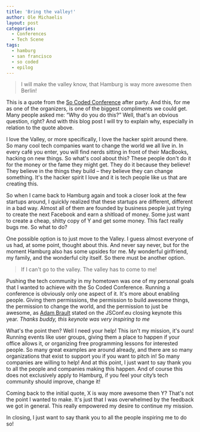 ```yaml
---
title: 'Bring the valley!'
author: Ole Michaelis
layout: post
categories:
  - Conferences
  - Tech Scene
tags:
  - hamburg
  - san francisco
  - so coded
  - epilog
---
```


> I will make the valley know, that Hamburg is way more awesome then Berlin!

This is a quote from the [So Coded Conference](http://socoded.com/)  after party. And this, for me as one of the organizers, is one of the biggest compliments we could get. Many people asked me: “Why do you do this?”  Well, that's an obvious question, right? And with this blog post I will try to explain why, especially in relation to the quote above.

I love the Valley, or more specifically, I love the hacker spirit around there. So many cool tech companies want to change the world we all live in. In every café you enter, you will find nerds sitting in front of their MacBooks, hacking on new things. So what's cool about this? These people don't do it for the money or the fame they might get. They do it because they believe! They believe in the things they build – they believe they can change something. It's the hacker spirit I love and it is tech people like us that are creating this. 

So when I came back to Hamburg again and took a closer look at the few startups around, I quickly realized that these startups are different, different in a bad way. Almost all of them are founded by business people just trying to create the next Facebook and earn a shitload of money. Some just want to create a cheap, shitty copy of Y and get some money. This fact really bugs me. So what to do?

One possible option is to just move to the Valley. I guess almost everyone of us had, at some point, thought about this. And never say never, but for the moment Hamburg also has some upsides for me. My wonderful girlfriend, my family, and the wonderful city itself. So there must be another option.

> If I can't go to the valley. The valley has to come to me!

Pushing the tech community in my hometown was one of my personal goals that I wanted to achieve with the So Coded Conference. Running a conference is obviously only one aspect of it. It's more about enabling people. Giving them permissions, the permission to build awesome things, the permission to change the world, and the permission to just be awesome, as [Adam Brault](https://twitter.com/adambrault)  stated on the JSConf.eu closing keynote this year. *Thanks buddy, this keynote was very inspiring to me*

What's the point then? Well I need your help! This isn't my mission, it's ours! Running events like user groups, giving them a place to happen if your office allows it, or organizing free programming lessons for interested people. So many great examples are around already, and there are so many organizations that exist to support you if you want to pitch in! So many companies are willing to help! And at this point, I just want to say thank you to all the people and companies making this happen. And of course this does not exclusively apply to Hamburg, if you feel your city’s tech community should improve, change it!

Coming back to the initial quote, X is way more awesome then Y? That's not the point I wanted to make. It's just that I was overwhelmed by the feedback we got in general. This really empowered my desire to continue my mission.

In closing, I just want to say thank you to all the people inspiring me to do so!

